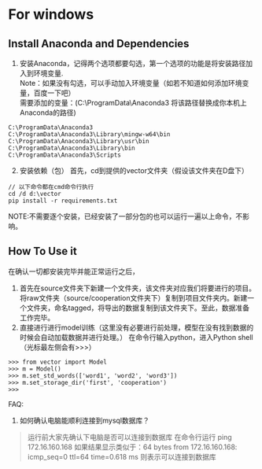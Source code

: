 # For windows
## Install Anaconda and Dependencies
1. 安装Anaconda，记得两个选项都要勾选，第一个选项的功能是将安装路径加入到环境变量.  
Note：如果没有勾选，可以手动加入环境变量（如若不知道如何添加环境变量，百度一下吧）  
需要添加的变量：(C:\ProgramData\Anaconda3 将该路径替换成你本机上Anaconda的路径)
```
C:\ProgramData\Anaconda3
C:\ProgramData\Anaconda3\Library\mingw-w64\bin
C:\ProgramData\Anaconda3\Library\usr\bin
C:\ProgramData\Anaconda3\Library\bin
C:\ProgramData\Anaconda3\Scripts
```
2. 安装依赖（包）
首先，cd到提供的vector文件夹（假设该文件夹在D盘下）
```
// 以下命令都在cmd命令行执行
cd /d d:\vector
pip install -r requirements.txt
```
NOTE:不需要逐个安装，已经安装了一部分包的也可以运行一遍以上命令，不影响。

## How To Use it
在确认一切都安装完毕并能正常运行之后，
1. 首先在source文件夹下新建一个文件夹，该文件夹对应我们将要进行的项目。将raw文件夹（source/cooperation文件夹下）复制到项目文件夹内。新建一个文件夹，命名tagged，将导出的数据复制到该文件夹下。至此，数据准备工作完毕。
2. 直接进行进行model训练（这里没有必要进行前处理，模型在没有找到数据的时候会自动加载数据并进行处理。）
在命令行输入python，进入Python shell（光标最左侧会有>>>）
```
>>> from vector import Model
>>> m = Model()
>>> m.set_std_words(['word1', 'word2', 'word3'])
>>> m.set_storage_dir('first', 'cooperation')
>>> 
```
FAQ:
1. 如何确认电脑能顺利连接到mysql数据库？
> 运行前大家先确认下电脑是否可以连接到数据库
在命令行运行
ping 172.16.160.168
如果结果显示类似于：64 bytes from 172.16.160.168: icmp_seq=0 ttl=64 time=0.618 ms
则表示可以连接到数据库

